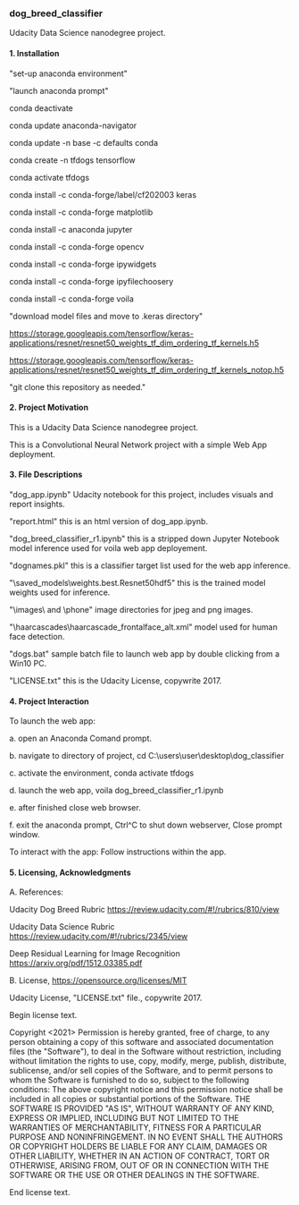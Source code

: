### dog_breed_classifier

Udacity Data Science nanodegree project.  

#### 1. **Installation**

"set-up anaconda environment"

"launch anaconda prompt"

conda deactivate

conda update anaconda-navigator

conda update -n base -c defaults conda

conda create -n tfdogs tensorflow

conda activate tfdogs

conda install -c conda-forge/label/cf202003 keras

conda install -c conda-forge matplotlib

conda install -c anaconda jupyter

conda install -c conda-forge opencv

conda install -c conda-forge ipywidgets

conda install -c conda-forge ipyfilechoosery

conda install -c conda-forge voila

"download model files and move to .keras directory"

https://storage.googleapis.com/tensorflow/keras-applications/resnet/resnet50_weights_tf_dim_ordering_tf_kernels.h5

https://storage.googleapis.com/tensorflow/keras-applications/resnet/resnet50_weights_tf_dim_ordering_tf_kernels_notop.h5

"git clone this repository as needed."

#### 2. **Project Motivation**

This is a Udacity Data Science nanodegree project.

This is a Convolutional Neural Network project with a simple Web App deployment.

#### 3. **File Descriptions**

"dog_app.ipynb" Udacity notebook for this project, includes visuals and report insights.

"report.html" this is an html version of dog_app.ipynb.

"dog_breed_classifier_r1.ipynb" this is a stripped down Jupyter Notebook model inference used for voila web app deployement.

"dognames.pkl" this is a classifier target list used for the web app inference.

"\saved_models\weights.best.Resnet50hdf5" this is the trained model weights used for inference.

"\images\ and \phone\" image directories for jpeg and png images.

"\haarcascades\haarcascade_frontalface_alt.xml" model used for human face detection.

"dogs.bat" sample batch file to launch web app by double clicking from a Win10 PC.

"LICENSE.txt" this is the Udacity License, copywrite 2017.

#### 4. **Project Interaction**

To launch the web app:

a. open an Anaconda Comand prompt.

b. navigate to directory of project,
   cd C:\users\user\desktop\dog_classifier
   
c. activate the environment,
   conda activate tfdogs
   
d. launch the web app,
   voila dog_breed_classifier_r1.ipynb
   
e. after finished close web browser.

f. exit the anaconda prompt, 
   Ctrl^C to shut down webserver, 
   Close prompt window.
   
To interact with the app: Follow instructions within the app.

#### 5. **Licensing, Acknowledgments**

A. References:

Udacity Dog Breed Rubric
https://review.udacity.com/#!/rubrics/810/view

Udacity Data Science Rubric
https://review.udacity.com/#!/rubrics/2345/view

Deep Residual Learning for Image Recognition
https://arxiv.org/pdf/1512.03385.pdf

B. License, <https://opensource.org/licenses/MIT>

Udacity License, "LICENSE.txt" file., copywrite 2017.

Begin license text.

Copyright <2021> <PATRICK PARKER>
Permission is hereby granted, free of charge, to any person obtaining a copy of this software and associated documentation files (the "Software"), to deal in the Software without restriction, including without limitation the rights to use, copy, modify, merge, publish, distribute, sublicense, and/or sell copies of the Software, and to permit persons to whom the Software is furnished to do so, subject to the following conditions:
The above copyright notice and this permission notice shall be included in all copies or substantial portions of the Software.
THE SOFTWARE IS PROVIDED "AS IS", WITHOUT WARRANTY OF ANY KIND, EXPRESS OR IMPLIED, INCLUDING BUT NOT LIMITED TO THE WARRANTIES OF MERCHANTABILITY, FITNESS FOR A PARTICULAR PURPOSE AND NONINFRINGEMENT. IN NO EVENT SHALL THE AUTHORS OR COPYRIGHT HOLDERS BE LIABLE FOR ANY CLAIM, DAMAGES OR OTHER LIABILITY, WHETHER IN AN ACTION OF CONTRACT, TORT OR OTHERWISE, ARISING FROM, OUT OF OR IN CONNECTION WITH THE SOFTWARE OR THE USE OR OTHER DEALINGS IN THE SOFTWARE.

End license text.

